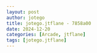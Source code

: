 ```yaml
---
layout: post
author: jotego
title: jotego.jtflane - 7858a00
date: 2024-12-20
categories: [Arcade, jtflane]
tags: [jotego.jtflane]
---
```


